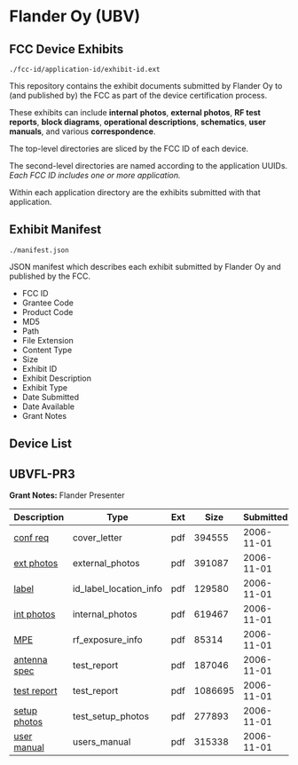 # Flander Oy (UBV)
## FCC Device Exhibits

```
./fcc-id/application-id/exhibit-id.ext
```

This repository contains the exhibit documents submitted by Flander Oy to (and published by) the FCC as part of the device certification process.

These exhibits can include **internal photos**, **external photos**, **RF test reports**, **block diagrams**, **operational descriptions**, **schematics**, **user manuals**, and various **correspondence**.

The top-level directories are sliced by the FCC ID of each device.

The second-level directories are named according to the application UUIDs. *Each FCC ID includes one or more application.*

Within each application directory are the exhibits submitted with that application. 

## Exhibit Manifest

```
./manifest.json
```

JSON manifest which describes each exhibit submitted by Flander Oy and published by the FCC.

- FCC ID
- Grantee Code
- Product Code
- MD5
- Path
- File Extension
- Content Type
- Size
- Exhibit ID
- Exhibit Description
- Exhibit Type
- Date Submitted
- Date Available
- Grant Notes

## Device List
## UBVFL-PR3
**Grant Notes:** Flander Presenter

| Description | Type | Ext | Size | Submitted | Available |
| ----------- | ---- | --- | ---- | --------- | --------- |
| [conf req](UBVFL-PR3/8941d95a7911b1bd68b8b1c84f5d22b5/723627.pdf) | cover_letter | pdf | 394555 | 2006-11-01 | 2006-11-01 |
| [ext photos](UBVFL-PR3/8941d95a7911b1bd68b8b1c84f5d22b5/723628.pdf) | external_photos | pdf | 391087 | 2006-11-01 | 2006-11-01 |
| [label](UBVFL-PR3/8941d95a7911b1bd68b8b1c84f5d22b5/723630.pdf) | id_label_location_info | pdf | 129580 | 2006-11-01 | 2006-11-01 |
| [int photos](UBVFL-PR3/8941d95a7911b1bd68b8b1c84f5d22b5/723629.pdf) | internal_photos | pdf | 619467 | 2006-11-01 | 2006-11-01 |
| [MPE](UBVFL-PR3/8941d95a7911b1bd68b8b1c84f5d22b5/723632.pdf) | rf_exposure_info | pdf | 85314 | 2006-11-01 | 2006-11-01 |
| [antenna spec](UBVFL-PR3/8941d95a7911b1bd68b8b1c84f5d22b5/598201.pdf) | test_report | pdf | 187046 | 2006-11-01 | 2006-11-01 |
| [test report](UBVFL-PR3/8941d95a7911b1bd68b8b1c84f5d22b5/723634.pdf) | test_report | pdf | 1086695 | 2006-11-01 | 2006-11-01 |
| [setup photos](UBVFL-PR3/8941d95a7911b1bd68b8b1c84f5d22b5/723635.pdf) | test_setup_photos | pdf | 277893 | 2006-11-01 | 2006-11-01 |
| [user manual](UBVFL-PR3/8941d95a7911b1bd68b8b1c84f5d22b5/723636.pdf) | users_manual | pdf | 315338 | 2006-11-01 | 2006-11-01 |
